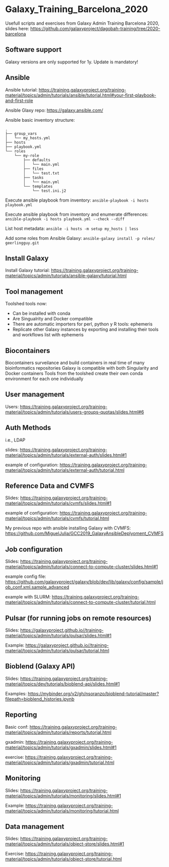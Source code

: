 # Galaxy_Training_Barcelona_2020
Usefull scripts and exercises from Galaxy Admin Training Barcelona 2020, slides here: https://github.com/galaxyproject/dagobah-training/tree/2020-barcelona


## Software support
Galaxy versions are only supported for 1y. Update is mandatory!


## Ansible
Ansible tutorial:  https://training.galaxyproject.org/training-material/topics/admin/tutorials/ansible/tutorial.html#your-first-playbook-and-first-role

Ansible Glaxy repo:  https://galaxy.ansible.com/


Ansible basic inventory structure:
```
.
├── group_vars
│   └── my_hosts.yml
├── hosts
├── playbook.yml
└── roles
    └── my-role
        ├── defaults
        │   └── main.yml
        ├── files
        │   └── test.txt
        ├── tasks
        │   └── main.yml
        └── templates
            └── test.ini.j2
```

Execute ansible playbook from inventory:
```ansible-playbook -i hosts playbook.yml```


Execute ansible playbook from inventory and enumerate differences:
```ansible-playbook -i hosts playbook.yml --check --diff```


List host metadata:
```ansible -i hosts -m setup my_hosts | less```


Add some roles from Ansible Galaxy:
```ansible-galaxy install -p roles/ geerlingguy.git```


## Install Galaxy
Install Galaxy tutorial:
https://training.galaxyproject.org/training-material/topics/admin/tutorials/ansible-galaxy/tutorial.html


## Tool management
Toolshed tools now:
* Can be installed with conda
* Are Singualrity and Docker compatible
* There are automatic importers for perl, python y R tools:   ephemeris
* Replicate other Galaxy instances by exporting and installing their tools and workflows list with ephemeris


## Biocontainers
Biocontainers surveilance and build containers in real time of many bioinformatics repositories
Galaxy is compatible with both Singularity and Docker containers
Tools from the toolshed create their own conda environment for each one individually


## User management
Users:  https://training.galaxyproject.org/training-material/topics/admin/tutorials/users-groups-quotas/slides.html#6


## Auth Methods
i.e., LDAP

slides: https://training.galaxyproject.org/training-material/topics/admin/tutorials/external-auth/slides.html#1

example of configuration: https://training.galaxyproject.org/training-material/topics/admin/tutorials/external-auth/tutorial.html


## Reference Data and CVMFS
Slides: https://training.galaxyproject.org/training-material/topics/admin/tutorials/cvmfs/slides.html#1

example of configuration: https://training.galaxyproject.org/training-material/topics/admin/tutorials/cvmfs/tutorial.html

My previous repo with ansible installing Galaxy with CVMFS: https://github.com/MiguelJulia/GCC2019_GalaxyAnsibleDeplyoment_CVMFS


## Job configuration
Slides: https://training.galaxyproject.org/training-material/topics/admin/tutorials/connect-to-compute-cluster/slides.html#1

example config file: https://github.com/galaxyproject/galaxy/blob/dev/lib/galaxy/config/sample/job_conf.xml.sample_advanced 

example with SLURM: https://training.galaxyproject.org/training-material/topics/admin/tutorials/connect-to-compute-cluster/tutorial.html


## Pulsar (for running jobs on remote resources)
Slides: https://galaxyproject.github.io//training-material/topics/admin/tutorials/pulsar/slides.html#1

Example: https://galaxyproject.github.io//training-material/topics/admin/tutorials/pulsar/tutorial.html


## Bioblend (Galaxy API)
Slides: https://training.galaxyproject.org/training-material/topics/dev/tutorials/bioblend-api/slides.html#1

Examples: https://mybinder.org/v2/gh/nsoranzo/bioblend-tutorial/master?filepath=bioblend_histories.ipynb

## Reporting
Basic conf: https://training.galaxyproject.org/training-material/topics/admin/tutorials/reports/tutorial.html

gxadmin: https://training.galaxyproject.org/training-material/topics/admin/tutorials/gxadmin/slides.html#1

exercise: https://training.galaxyproject.org/training-material/topics/admin/tutorials/gxadmin/tutorial.html


## Monitoring
Slides: https://training.galaxyproject.org/training-material/topics/admin/tutorials/monitoring/slides.html#1

Example: https://training.galaxyproject.org/training-material/topics/admin/tutorials/monitoring/tutorial.html

## Data management
Slides: https://training.galaxyproject.org/training-material/topics/admin/tutorials/object-store/slides.html#1

Exercise: https://training.galaxyproject.org/training-material/topics/admin/tutorials/object-store/tutorial.html

